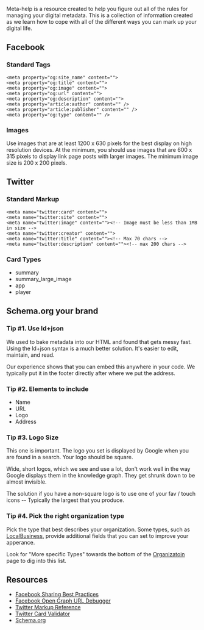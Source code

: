 Meta-help is a resource created to help you figure out all of the rules for managing your digital metadata. This is a collection of information created as we learn how to cope with all of the different ways you can mark up your digital life.

## Facebook

### Standard Tags

    <meta property="og:site_name" content="">
    <meta property="og:title" content="">
    <meta property="og:image" content="">
    <meta property="og:url" content="">
    <meta property="og:description" content="">
    <meta property="article:author" content="" />
    <meta property="article:publisher" content="" />
    <meta property="og:type" content="" />

### Images

Use images that are at least 1200 x 630 pixels for the best display on high resolution devices. At the minimum, you should use images that are 600 x 315 pixels to display link page posts with larger images. The minimum image size is 200 x 200 pixels.

## Twitter

### Standard Markup

    <meta name="twitter:card" content="">
    <meta name="twitter:site" content="">
    <meta name="twitter:image" content=""><!-- Image must be less than 1MB in size -->
    <meta name="twitter:creator" content="">
    <meta name="twitter:title" content=""><!-- Max 70 chars -->
    <meta name="twitter:description" content=""><!-- max 200 chars -->

### Card Types
* summary
* summary_large_image
* app
* player

## Schema.org your brand

### Tip #1. Use ld+json

We used to bake metadata into our HTML and found that gets messy fast. Using the ld+json syntax is a much better solution. It's easier to edit, maintain, and read. 

Our experience shows that you can embed this anywhere in your code. We typically put it in the footer directly after where we put the address.

### Tip #2. Elements to include

* Name
* URL
* Logo
* Address

### Tip #3. Logo Size

This one is important. The logo you set is displayed by Google when you are found in a search. Your logo should be square. 

Wide, short logos, which we see and use a lot, don't work well in the way Google displays them in the knowledge graph. They get shrunk down to be almost invisible.

The solution if you have a non-square logo is to use one of your fav / touch icons -- Typically the largest that you produce.

### Tip #4. Pick the right organization type

Pick the type that best describes your organization. Some types, such as [LocalBusiness](http://schema.org/LocalBusiness), provide additional fields that you can set to improve your apperance.

Look for "More specific Types" towards the bottom of the [Organizatoin](http://schema.org/Organization) page to dig into this list.

## Resources

* [Facebook Sharing Best Practices](https://developers.facebook.com/docs/sharing/best-practices)
* [Facebook Open Graph URL Debugger](https://developers.facebook.com/tools/debug)
* [Twitter Markup Reference](https://dev.twitter.com/cards/markup)
* [Twitter Card Validator](https://cards-dev.twitter.com/validator)
* [Schema.org](http://schema.org/)
